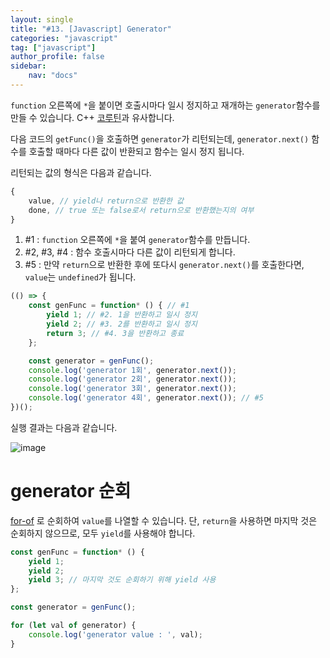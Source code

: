 ```yaml
---
layout: single
title: "#13. [Javascript] Generator"
categories: "javascript"
tag: ["javascript"]
author_profile: false
sidebar: 
    nav: "docs"
---
```


`function` 오른쪽에 `*`을 붙이면 호출시마다 일시 정지하고 재개하는 `generator`함수를 만들 수 있습니다. C++ [코루틴](https://tango1202.github.io/cpp/modern-cpp-coroutine/)과 유사합니다.

다음 코드의 `getFunc()`을 호출하면 `generator`가 리턴되는데, `generator.next()` 함수를 호출할 때마다 다른 값이 반환되고 함수는 일시 정지 됩니다. 

리턴되는 값의 형식은 다음과 같습니다.

```javascript
{
    value, // yield나 return으로 반환한 값
    done, // true 또는 false로서 return으로 반환했는지의 여부  
}
```

1. #1 : `function` 오른쪽에 `*`을 붙여  `generator`함수를 만듭니다.
2. #2, #3, #4 : 함수 호출시마다 다른 값이 리턴되게 합니다.
3. #5 : 만약 `return`으로 반환한 후에 또다시 `generator.next()`를 호출한다면, `value`는 `undefined`가 됩니다. 

```javascript
(() => {
    const genFunc = function* () { // #1
        yield 1; // #2. 1을 반환하고 일시 정지
        yield 2; // #3. 2를 반환하고 일시 정지 
        return 3; // #4. 3을 반환하고 종료
    };

    const generator = genFunc();
    console.log('generator 1회', generator.next());
    console.log('generator 2회', generator.next());
    console.log('generator 3회', generator.next());
    console.log('generator 4회', generator.next()); // #5
})();
```

실행 결과는 다음과 같습니다.

![image](https://github.com/user-attachments/assets/5e4a25fd-5a68-42af-a983-ddb1c244b77c)

# generator 순회

[for-of](https://tango1202.github.io/javascript/javascript-array-string-spread-map-set/#iterable%EA%B3%BC-for-ofecmascript6) 로 순회하여 `value`를 나열할 수 있습니다. 단, `return`을 사용하면 마지막 것은 순회하지 않으므로, 모두 `yield`를 사용해야 합니다. 

```javascript
const genFunc = function* () { 
    yield 1; 
    yield 2; 
    yield 3; // 마지막 것도 순회하기 위해 yield 사용
};

const generator = genFunc();

for (let val of generator) {
    console.log('generator value : ', val);
}
```